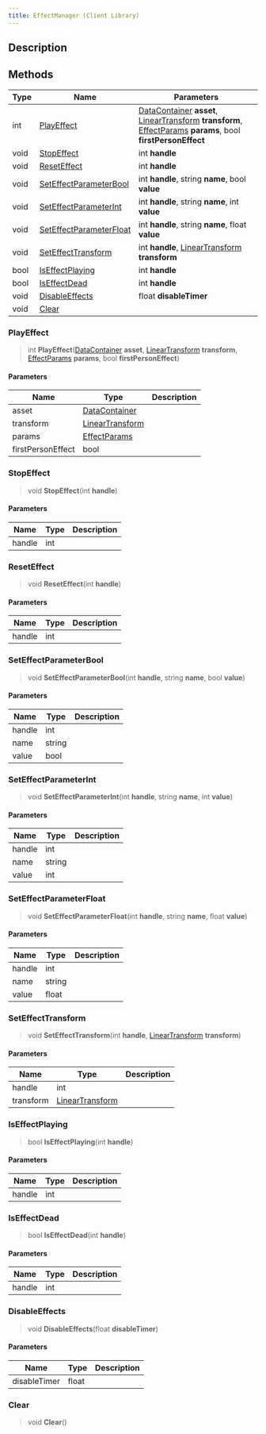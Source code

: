 ```yaml
---
title: EffectManager (Client Library)
---
```

## Description

## Methods

| Type | Name                                                | Parameters                                                                                                                                                                                                                     |
| ---- | --------------------------------------------------- | ------------------------------------------------------------------------------------------------------------------------------------------------------------------------------------------------------------------------------ |
| int  | [PlayEffect](#playeffect)                           | [DataContainer](/vext/ref/cls/shr/datacontainer) **asset**, [LinearTransform](/vext/ref/cls/shr/lineartransform) **transform**, [EffectParams](/vext/ref/cls/clt/effectparams) **params**, bool **firstPersonEffect** |
| void | [StopEffect](#stopeffect)                           | int **handle**                                                                                                                                                                                                                 |
| void | [ResetEffect](#reseteffect)                         | int **handle**                                                                                                                                                                                                                 |
| void | [SetEffectParameterBool](#seteffectparameterbool)   | int **handle**, string **name**, bool **value**                                                                                                                                                                                |
| void | [SetEffectParameterInt](#seteffectparameterint)     | int **handle**, string **name**, int **value**                                                                                                                                                                                 |
| void | [SetEffectParameterFloat](#seteffectparameterfloat) | int **handle**, string **name**, float **value**                                                                                                                                                                               |
| void | [SetEffectTransform](#seteffecttransform)           | int **handle**, [LinearTransform](/vext/ref/cls/shr/lineartransform) **transform**                                                                                                                                          |
| bool | [IsEffectPlaying](#iseffectplaying)                 | int **handle**                                                                                                                                                                                                                 |
| bool | [IsEffectDead](#iseffectdead)                       | int **handle**                                                                                                                                                                                                                 |
| void | [DisableEffects](#disableeffects)                   | float **disableTimer**                                                                                                                                                                                                         |
| void | [Clear](#clear)                                     |                                                                                                                                                                                                                                |

### PlayEffect

> int **PlayEffect**([DataContainer](/vext/ref/cls/shr/datacontainer) **asset**, [LinearTransform](/vext/ref/cls/shr/lineartransform) **transform**, [EffectParams](/vext/ref/cls/clt/effectparams) **params**, bool **firstPersonEffect**)

#### Parameters

| Name              | Type                                                    | Description |
| ----------------- | ------------------------------------------------------- | ----------- |
| asset             | [DataContainer](/vext/ref/cls/shr/datacontainer)     |             |
| transform         | [LinearTransform](/vext/ref/cls/shr/lineartransform) |             |
| params            | [EffectParams](/vext/ref/cls/clt/effectparams)       |             |
| firstPersonEffect | bool                                                    |             |

### StopEffect

> void **StopEffect**(int **handle**)

#### Parameters

| Name   | Type | Description |
| ------ | ---- | ----------- |
| handle | int  |             |

### ResetEffect

> void **ResetEffect**(int **handle**)

#### Parameters

| Name   | Type | Description |
| ------ | ---- | ----------- |
| handle | int  |             |

### SetEffectParameterBool

> void **SetEffectParameterBool**(int **handle**, string **name**, bool **value**)

#### Parameters

| Name   | Type   | Description |
| ------ | ------ | ----------- |
| handle | int    |             |
| name   | string |             |
| value  | bool   |             |

### SetEffectParameterInt

> void **SetEffectParameterInt**(int **handle**, string **name**, int **value**)

#### Parameters

| Name   | Type   | Description |
| ------ | ------ | ----------- |
| handle | int    |             |
| name   | string |             |
| value  | int    |             |

### SetEffectParameterFloat

> void **SetEffectParameterFloat**(int **handle**, string **name**, float **value**)

#### Parameters

| Name   | Type   | Description |
| ------ | ------ | ----------- |
| handle | int    |             |
| name   | string |             |
| value  | float  |             |

### SetEffectTransform

> void **SetEffectTransform**(int **handle**, [LinearTransform](/vext/ref/cls/shr/lineartransform) **transform**)

#### Parameters

| Name      | Type                                                    | Description |
| --------- | ------------------------------------------------------- | ----------- |
| handle    | int                                                     |             |
| transform | [LinearTransform](/vext/ref/cls/shr/lineartransform) |             |

### IsEffectPlaying

> bool **IsEffectPlaying**(int **handle**)

#### Parameters

| Name   | Type | Description |
| ------ | ---- | ----------- |
| handle | int  |             |

### IsEffectDead

> bool **IsEffectDead**(int **handle**)

#### Parameters

| Name   | Type | Description |
| ------ | ---- | ----------- |
| handle | int  |             |

### DisableEffects

> void **DisableEffects**(float **disableTimer**)

#### Parameters

| Name         | Type  | Description |
| ------------ | ----- | ----------- |
| disableTimer | float |             |

### Clear

> void **Clear**()
